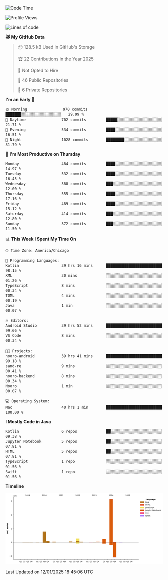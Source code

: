 <!--START_SECTION:waka-->
![Code Time](http://img.shields.io/badge/Code%20Time-813%20hrs%2010%20mins-blue)

![Profile Views](http://img.shields.io/badge/Profile%20Views-30-blue)

![Lines of code](https://img.shields.io/badge/From%20Hello%20World%20I%27ve%20Written-4.8%20million%20lines%20of%20code-blue)

**🐱 My GitHub Data** 

> 📦 128.5 kB Used in GitHub's Storage 
 > 
> 🏆 22 Contributions in the Year 2025
 > 
> 🚫 Not Opted to Hire
 > 
> 📜 46 Public Repositories 
 > 
> 🔑 6 Private Repositories 
 > 
**I'm an Early 🐤** 

```text
🌞 Morning                970 commits         ███████░░░░░░░░░░░░░░░░░░   29.99 % 
🌆 Daytime                702 commits         █████░░░░░░░░░░░░░░░░░░░░   21.71 % 
🌃 Evening                534 commits         ████░░░░░░░░░░░░░░░░░░░░░   16.51 % 
🌙 Night                  1028 commits        ████████░░░░░░░░░░░░░░░░░   31.79 % 
```
📅 **I'm Most Productive on Thursday** 

```text
Monday                   484 commits         ████░░░░░░░░░░░░░░░░░░░░░   14.97 % 
Tuesday                  532 commits         ████░░░░░░░░░░░░░░░░░░░░░   16.45 % 
Wednesday                388 commits         ███░░░░░░░░░░░░░░░░░░░░░░   12.00 % 
Thursday                 555 commits         ████░░░░░░░░░░░░░░░░░░░░░   17.16 % 
Friday                   489 commits         ████░░░░░░░░░░░░░░░░░░░░░   15.12 % 
Saturday                 414 commits         ███░░░░░░░░░░░░░░░░░░░░░░   12.80 % 
Sunday                   372 commits         ███░░░░░░░░░░░░░░░░░░░░░░   11.50 % 
```


📊 **This Week I Spent My Time On** 

```text
🕑︎ Time Zone: America/Chicago

💬 Programming Languages: 
Kotlin                   39 hrs 16 mins      █████████████████████████   98.15 % 
XML                      30 mins             ░░░░░░░░░░░░░░░░░░░░░░░░░   01.26 % 
TypeScript               8 mins              ░░░░░░░░░░░░░░░░░░░░░░░░░   00.34 % 
TOML                     4 mins              ░░░░░░░░░░░░░░░░░░░░░░░░░   00.19 % 
Java                     1 min               ░░░░░░░░░░░░░░░░░░░░░░░░░   00.07 % 

🔥 Editors: 
Android Studio           39 hrs 52 mins      █████████████████████████   99.66 % 
VS Code                  8 mins              ░░░░░░░░░░░░░░░░░░░░░░░░░   00.34 % 

🐱‍💻 Projects: 
nooro-android            39 hrs 41 mins      █████████████████████████   99.18 % 
sand-re                  9 mins              ░░░░░░░░░░░░░░░░░░░░░░░░░   00.41 % 
nooro-backend            8 mins              ░░░░░░░░░░░░░░░░░░░░░░░░░   00.34 % 
Nooro                    1 min               ░░░░░░░░░░░░░░░░░░░░░░░░░   00.07 % 

💻 Operating System: 
Mac                      40 hrs 1 min        █████████████████████████   100.00 % 
```

**I Mostly Code in Java** 

```text
Kotlin                   6 repos             ██░░░░░░░░░░░░░░░░░░░░░░░   09.38 % 
Jupyter Notebook         5 repos             ██░░░░░░░░░░░░░░░░░░░░░░░   07.81 % 
HTML                     5 repos             ██░░░░░░░░░░░░░░░░░░░░░░░   07.81 % 
TypeScript               1 repo              ░░░░░░░░░░░░░░░░░░░░░░░░░   01.56 % 
Swift                    1 repo              ░░░░░░░░░░░░░░░░░░░░░░░░░   01.56 % 
```



**Timeline**

![Lines of Code chart](https://raw.githubusercontent.com/phanijsp/phanijsp/main/assets/bar_graph.png)


 Last Updated on 12/01/2025 18:45:06 UTC
<!--END_SECTION:waka-->
